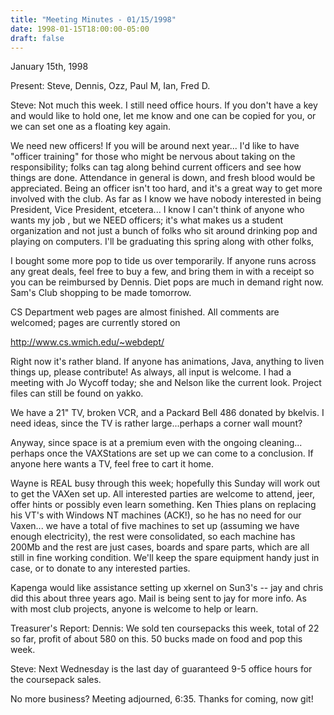 ```yaml
---
title: "Meeting Minutes - 01/15/1998"
date: 1998-01-15T18:00:00-05:00
draft: false
---
```


 January 15th, 1998 </p><p>
Present: Steve, Dennis, Ozz, Paul M, Ian, Fred D. </p><p>
Steve: Not much this week. I still need office hours. If you don't have a key and would like to hold one, let me know and one can be copied for you, or we can set one as a floating key again. </p><p>
We need new officers! If you will be around next year... I'd like to have "officer training" for those who might be nervous about taking on the responsibility; folks can tag along behind current officers and see how things are done. Attendance in general is down, and fresh blood would be appreciated. Being an officer isn't too hard, and it's a great way to get more involved with the club. As far as I know we have nobody interested in being President, Vice President, etcetera... I know I can't think of anyone who wants my job <much general hilarity>, but we NEED officers; it's what makes us a student organization and not just a bunch of folks who sit around drinking pop and playing on computers. I'll be graduating this spring along with other folks,  </p><p>
<skull joins the party> </p><p>
I bought some more pop to tide us over temporarily. If anyone runs across any great deals, feel free to buy a few, and bring them in with a receipt so  you can be reimbursed by Dennis. Diet pops are much in demand right now. Sam's Club shopping to be made tomorrow. </p><p>
CS Department web pages are almost finished. All comments are welcomed; pages are currently stored on </p><p>
http://www.cs.wmich.edu/~webdept/ </p><p>
Right now it's rather bland. If anyone has animations, Java, anything to liven things up, please contribute! As always, all input is welcome. I had a meeting with Jo Wycoff today; she and Nelson like the current look. Project files can still be found on yakko. </p><p>
We have a 21" TV, broken VCR, and a Packard Bell 486 donated by bkelvis. I need ideas, since the TV is rather large...perhaps a corner wall mount? </p><p>
<maile joins the party> </p><p>
Anyway, since space is at a premium even with the ongoing cleaning... perhaps once the VAXStations are set up we can come to a conclusion. If anyone here wants a TV, feel free to cart it home. </p><p>
Wayne is REAL busy through this week; hopefully this Sunday will work out to get the VAXen set up. All interested parties are welcome to attend, jeer, offer hints or possibly even learn something. Ken Thies plans on replacing his VT's with Windows NT machines (ACK!), so he has no need for our Vaxen... we have a total of five machines to set up (assuming we have enough electricity), the rest were consolidated, so each machine has 200Mb and the rest are just cases, boards and spare parts, which are all still in fine working condition. We'll keep the spare equipment handy just in case, or to donate to any interested parties. </p><p>
Kapenga would like assistance setting up xkernel on Sun3's -- jay and chris did this about three years ago. Mail is being sent to jay for more info. As with most club projects, anyone is welcome to help or learn. </p><p>
Treasurer's Report: Dennis: We sold ten coursepacks this week, total of 22 so far, profit of about 580 on this. 50 bucks made on food and pop this week. </p><p>
Steve: Next Wednesday is the last day of guaranteed 9-5 office hours for the coursepack sales.  </p><p>
No more business? Meeting adjourned, 6:35. Thanks for coming, now git! </p><p>
</p>
